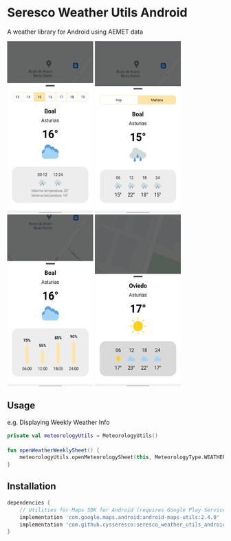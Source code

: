 Seresco Weather Utils Android
=======

A weather library for Android using AEMET data

<p float="left">
  <img src="art/img_weather_weekly.jpg" width="200" height="400">
  <img src="art/img_weather_tomorrow.jpg" width="200" height="400">
  <img src="art/img_precipitation.jpg" width="200" height="400">
  <img src="art/img_weather_today.jpg" width="200" height="400">
</p>


Usage
--------

e.g. Displaying Weekly Weather Info

```kotlin
private val meteorologyUtils = MeteorologyUtils()

fun openWeatherWeeklySheet() {
    meteorologyUtils.openMeteorologySheet(this, MeteorologyType.WEATHER_WEEKLY, latitude, longitude, supportFragmentManager)
}
```

Installation
--------

```groovy
dependencies {
    // Utilities for Maps SDK for Android (requires Google Play Services) 
    implementation 'com.google.maps.android:android-maps-utils:2.4.0'
    implementation 'com.github.cysseresco:seresco_weather_utils_android:1.0'
}
```
